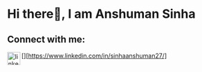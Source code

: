 # Hi there👋, I am Anshuman Sinha

## Connect with me:

[<img align="left" alt="linkedin" width="30px" src="https://iconape.com/hackerrank-logo-icon-svg-png.html" />][https://www.linkedin.com/in/sinhaanshuman27/]
